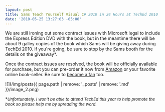 ```yaml
---
layout: post
title: Sams Teach Yourself Visual C# 2010 in 24 Hours at TechEd 2010
date: '2010-05-25 13:27:03 -05:00'
---
```


We are still ironing out some contract issues with Microsoft legal to include the Express Edition DVD with the book, but in the meantime there will be about 9 galley copies of the book which Sams will be giving away during TechEd 2010. If you're going, be sure to stop by the Sams booth for the details on the giveaway*.

Once the contract issues are resolved, the book will be officially available for purchase, but you can pre-order it now from [Amazon](http://www.amazon.com/gp/product/0672331012?ie=UTF8&tag=scotdorm-20&linkCode=as2&camp=1789&creative=) or your favorite online book-seller. Be sure to [become a fan](http://www.facebook.com/pages/edit/?id=331032551363#!/pages/Sams-Teach-Yourself-Visual-C-2010-in-24-Hours/331032551363) too.

![](/img/posts{{ page.path | remove: '_posts' | remove: '.md' }}/image_2.png) 

*<font size="2">*Unfortunately, I won't be able to attend TechEd this year to help promote the book so please help me by spreading the word.</font>*
